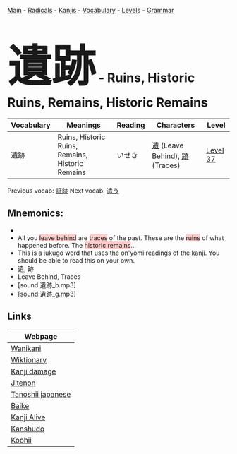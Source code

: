 <style> bigfont {font-size: 100px}</style>
[Main](../README.md) -
[Radicals](../radicals.md) -
[Kanjis](../kanjis.md) -
[Vocabulary](../vocabulary.md) -
[Levels](../levels.md) -
[Grammar](../grammar.md)
# <bigfont> 遺跡</bigfont> - Ruins, Historic Ruins, Remains, Historic Remains 

| Vocabulary | Meanings | Reading | Characters | Level |
| --- | --- | --- | --- | --- |
| 遺跡 | Ruins, Historic Ruins, Remains, Historic Remains | いせき |  [遺](../kanjis/遺.md) (Leave Behind), [跡](../kanjis/跡.md) (Traces) | [Level 37](../levels/wk_level37.md) |

Previous vocab: [証跡](証跡.md) Next vocab: [遣う](遣う.md) 

## Mnemonics:

* 
* All you <span style="background-color:#ffcccb"> leave behind</span> are <span style="background-color:#ffcccb"> traces</span> of the past. These are the <span style="background-color:#ffcccb"> ruins</span> of what happened before. The <span style="background-color:#ffcccb"> historic remains</span>...
* This is a jukugo word that uses the on'yomi readings of the kanji. You should be able to read this on your own.
* 遺, 跡
* Leave Behind, Traces
* [sound:遺跡_b.mp3]
* [sound:遺跡_g.mp3]


## Links 

| Webpage |
| --- |
| [Wanikani          ](https://www.wanikani.com/kanji/遺跡) |
| [Wiktionary        ](https://en.wiktionary.org/wiki/遺跡) |
| [Kanji damage      ](http://www.kanjidamage.com/kanji/search?utf8=✓&q=遺跡) |
| [Jitenon           ](https://jitenon.com/kanji/遺跡) |
| [Tanoshii japanese ](https://www.tanoshiijapanese.com/dictionary/kanji.cfm?k=遺跡) |
| [Baike             ](https://baike.baidu.com/item/遺跡) |
| [Kanji Alive       ](https://app.kanjialive.com/遺跡) |
| [Kanshudo          ](https://www.kanshudo.com/searchmn?q=遺跡) |
| [Koohii            ](https://kanji.koohii.com/study/kanji/遺跡) |
